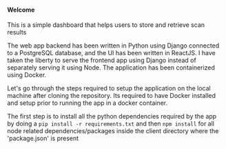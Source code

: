 #### Welcome

This is a simple dashboard that helps users to store and retrieve scan results

The web app backend has been written in Python using Django connected to a PostgreSQL database, and the UI has been 
written in ReactJS. I have taken the liberty to serve the frontend app using Django instead of separately serving it 
using Node. The application has been containerized using Docker.

Let's go through the steps required to setup the application on the local machine after cloning the repository.
Its required to have Docker installed and setup prior to running the app in a docker container.

The first step is to install all the python dependencies required by the app by doing a `pip install -r requirements.txt` 
and then `npm install` for all node related dependencies/packages inside the client directory where the 'package.json' is present

